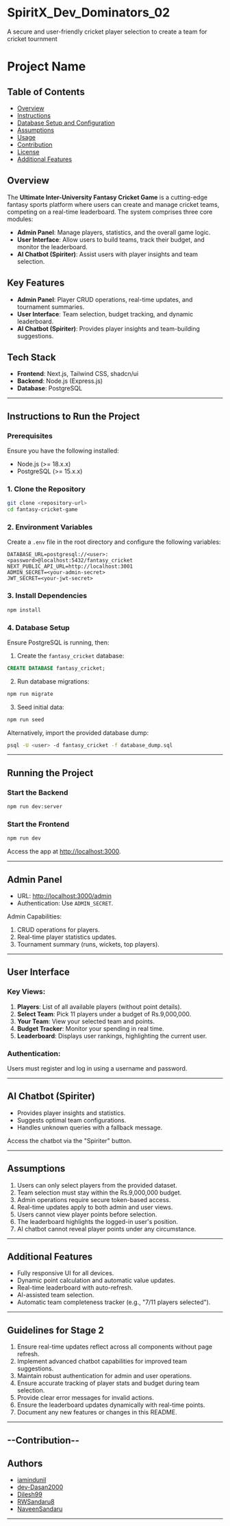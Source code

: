 # SpiritX_Dev_Dominators_02
  A secure and user-friendly cricket player selection to create a team for cricket tournment

# Project Name

## Table of Contents
- [Overview](#overview)
- [Instructions](#instructions)
- [Database Setup and Configuration](#database-setup-and-configuration)
- [Assumptions](#assumptions)
- [Usage](#usage)
- [Contribution](#contribution)
- [License](#license)
- [Additional Features](#additional-features)

## Overview
The **Ultimate Inter-University Fantasy Cricket Game** is a cutting-edge fantasy sports platform where users can create and manage cricket teams, competing on a real-time leaderboard. The system comprises three core modules:

- **Admin Panel**: Manage players, statistics, and the overall game logic.
- **User Interface**: Allow users to build teams, track their budget, and monitor the leaderboard.
- **AI Chatbot (Spiriter)**: Assist users with player insights and team selection.

## Key Features
- **Admin Panel**: Player CRUD operations, real-time updates, and tournament summaries.
- **User Interface**: Team selection, budget tracking, and dynamic leaderboard.
- **AI Chatbot (Spiriter)**: Provides player insights and team-building suggestions.

## Tech Stack
- **Frontend**: Next.js, Tailwind CSS, shadcn/ui
- **Backend**: Node.js (Express.js)
- **Database**: PostgreSQL

---

## Instructions to Run the Project

### Prerequisites
Ensure you have the following installed:
- Node.js (>= 18.x.x)
- PostgreSQL (>= 15.x.x)

### 1. Clone the Repository
```bash
git clone <repository-url>
cd fantasy-cricket-game
```

### 2. Environment Variables
Create a `.env` file in the root directory and configure the following variables:

```env
DATABASE_URL=postgresql://<user>:<password>@localhost:5432/fantasy_cricket
NEXT_PUBLIC_API_URL=http://localhost:3001
ADMIN_SECRET=<your-admin-secret>
JWT_SECRET=<your-jwt-secret>
```

### 3. Install Dependencies
```bash
npm install
```

### 4. Database Setup
Ensure PostgreSQL is running, then:

1. Create the `fantasy_cricket` database:

```sql
CREATE DATABASE fantasy_cricket;
```

2. Run database migrations:
```bash
npm run migrate
```

3. Seed initial data:
```bash
npm run seed
```

Alternatively, import the provided database dump:
```bash
psql -U <user> -d fantasy_cricket -f database_dump.sql
```

---

##  Running the Project

### Start the Backend
```bash
npm run dev:server
```

### Start the Frontend
```bash
npm run dev
```

Access the app at [http://localhost:3000](http://localhost:3000).

---

## Admin Panel

- URL: [http://localhost:3000/admin](http://localhost:3000/admin)
- Authentication: Use `ADMIN_SECRET`.

Admin Capabilities:
1. CRUD operations for players.
2. Real-time player statistics updates.
3. Tournament summary (runs, wickets, top players).

---

## User Interface

### Key Views:
1. **Players**: List of all available players (without point details).
2. **Select Team**: Pick 11 players under a budget of Rs.9,000,000.
3. **Your Team**: View your selected team and points.
4. **Budget Tracker**: Monitor your spending in real time.
5. **Leaderboard**: Displays user rankings, highlighting the current user.

### Authentication:
Users must register and log in using a username and password.

---

##  AI Chatbot (Spiriter)
- Provides player insights and statistics.
- Suggests optimal team configurations.
- Handles unknown queries with a fallback message.

Access the chatbot via the "Spiriter" button.

---

## Assumptions
1. Users can only select players from the provided dataset.
2. Team selection must stay within the Rs.9,000,000 budget.
3. Admin operations require secure token-based access.
4. Real-time updates apply to both admin and user views.
5. Users cannot view player points before selection.
6. The leaderboard highlights the logged-in user's position.
7. AI chatbot cannot reveal player points under any circumstance.

---

## Additional Features
- Fully responsive UI for all devices.
- Dynamic point calculation and automatic value updates.
- Real-time leaderboard with auto-refresh.
- AI-assisted team selection.
- Automatic team completeness tracker (e.g., "7/11 players selected").

---

## Guidelines for Stage 2
1. Ensure real-time updates reflect across all components without page refresh.
2. Implement advanced chatbot capabilities for improved team suggestions.
3. Maintain robust authentication for admin and user operations.
4. Ensure accurate tracking of player stats and budget during team selection.
5. Provide clear error messages for invalid actions.
6. Ensure the leaderboard updates dynamically with real-time points.
7. Document any new features or changes in this README.

---

## --Contribution--
## Authors

- [iamindunil](https://www.github.com/imaindunil)
- [dev-Dasan2000](https://www.github.com/dev-Dasan2000)
- [Dilesh99](https://www.github.com/Dilesh99)
- [RWSandaru8](https://www.github.com/RWsandaru8)
- [NaveenSandaru](https://www.github.com/NaveenSandaru)

---







